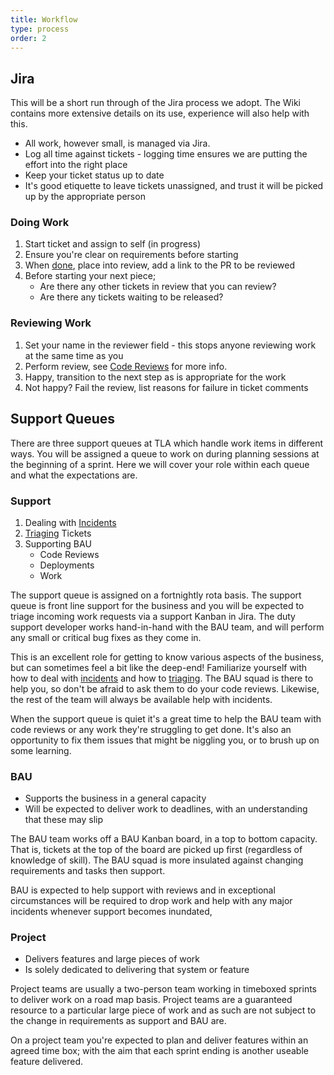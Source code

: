```yaml
---
title: Workflow
type: process
order: 2
---
```


## Jira

This will be a short run through of the Jira process we adopt. The Wiki contains more extensive details on its use, experience will also help with this.

- All work, however small, is managed via Jira.
- Log all time against tickets - logging time ensures we are putting the effort into the right place
- Keep your ticket status up to date
- It's good etiquette to leave tickets unassigned, and trust it will be picked up by the appropriate person

### Doing Work

1. Start ticket and assign to self (in progress)
2. Ensure you're clear on requirements before starting
3. When [done](/process/definition-of-done.html), place into review, add a link to the PR to be reviewed
4. Before starting your next piece;
    -   Are there any other tickets in review that you can review?
    -   Are there any tickets waiting to be released?

### Reviewing Work

1. Set your name in the reviewer field - this stops anyone reviewing work at the same time as you
2. Perform review, see [Code Reviews](/process/code-reviews.html) for more info.
3. Happy, transition to the next step as is appropriate for the work
3. Not happy? Fail the review, list reasons for failure in ticket comments
 
## Support Queues

There are three support queues at TLA which handle work items in different ways. You will be assigned a queue to work on during planning sessions at the beginning of a sprint. Here we will cover your role within each queue and what the expectations are.

### Support
1. Dealing with [Incidents](/process/incidents.html)
2. [Triaging](/process/triage.html) Tickets
3. Supporting BAU
    - Code Reviews
    - Deployments
    - Work

The support queue is assigned on a fortnightly rota basis. The support queue is front line support for the business and you will be expected to triage incoming work requests via a support Kanban in Jira. The duty support developer works hand-in-hand with the BAU team, and will perform any small or critical bug fixes as they come in.

This is an excellent role for getting to know various aspects of the business, but can sometimes feel a bit like the deep-end! Familiarize yourself with how to deal with [incidents](/process/incidents.html) and how to [triaging](/process/triage.html). The BAU squad is there to help you, so don't be afraid to ask them to do your code reviews. Likewise, the rest of the team will always be available help with incidents.

When the support queue is quiet it's a great time to help the BAU team with code reviews or any work they're struggling to get done. It's also an opportunity to fix them issues that might be niggling you, or to brush up on some learning.

### BAU

- Supports the business in a general capacity
- Will be expected to deliver work to deadlines, with an understanding that these may slip

The BAU team works off a BAU Kanban board, in a top to bottom capacity. That is, tickets at the top of the board are picked up first (regardless of knowledge of skill). The BAU squad is more insulated against changing requirements and tasks then support.

BAU is expected to help support with reviews and in exceptional circumstances will be required to drop work and help with any major incidents whenever support becomes inundated,


### Project

- Delivers features and large pieces of work
- Is solely dedicated to delivering that system or feature

Project teams are usually a two-person team working in timeboxed sprints to deliver work on a road map basis. Project teams are a guaranteed resource to a particular large piece of work and as such are not subject to the change in requirements as support and BAU are.

On a project team you're expected to plan and deliver features within an agreed time box; with the aim that each sprint ending is another useable feature delivered.